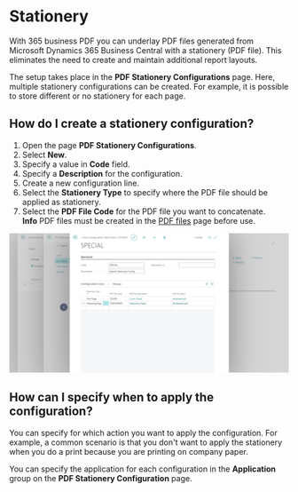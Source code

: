 # Stationery

With 365 business PDF you can underlay PDF files generated from Microsoft Dynamics 365 Business Central with a stationery (PDF file). This eliminates the need to create and maintain additional report layouts.

The setup takes place in the **PDF Stationery Configurations** page. Here, multiple stationery configurations can be created. For example, it is possible to store different or no stationery for each page.

## How do I create a stationery configuration?

1. Open the page **PDF Stationery Configurations**.
2. Select **New**.
3. Specify a value in **Code** field.
4. Specify a **Description** for the configuration.
5. Create a new configuration line.
6. Select the **Stationery Type** to specify where the PDF file should be applied as stationery.
7. Select the **PDF File Code** for the PDF file you want to concatenate.
   <div class="alert alert-info"><i class="fa-duotone fa-solid fa-circle-info fa-xl"></i>
    <strong>Info</strong> PDF files must be created in the <a href="pdf-files.md">PDF files</a> page before use.</div>

![Stationery Configuration](/assets/images/365-business-pdf/stationery-configuration.png)

## How can I specify when to apply the configuration?

You can specify for which action you want to apply the configuration. For example, a common scenario is that you don't want to apply the stationery when you do a print because you are printing on company paper.

You can specify the application for each configuration in the **Application** group on the **PDF Stationery Configuration** page.

